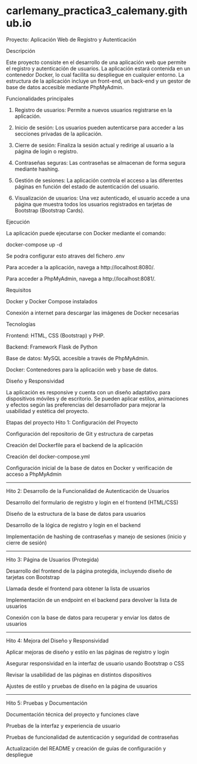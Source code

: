 # carlemany_practica3_calemany.github.io
Proyecto: Aplicación Web de Registro y Autenticación

Descripción

Este proyecto consiste en el desarrollo de una aplicación web que permite el registro y autenticación de usuarios. La aplicación estará contenida en un contenedor Docker, lo cual facilita su despliegue en cualquier entorno. La estructura de la aplicación incluye un front-end, un back-end y un gestor de base de datos accesible mediante PhpMyAdmin.

Funcionalidades principales

1. Registro de usuarios: Permite a nuevos usuarios registrarse en la aplicación.

2. Inicio de sesión: Los usuarios pueden autenticarse para acceder a las secciones privadas de la aplicación.

3. Cierre de sesión: Finaliza la sesión actual y redirige al usuario a la página de login o registro.

4. Contraseñas seguras: Las contraseñas se almacenan de forma segura mediante hashing.

5. Gestión de sesiones: La aplicación controla el acceso a las diferentes páginas en función del estado de autenticación del usuario.

6. Visualización de usuarios: Una vez autenticado, el usuario accede a una página que muestra todos los usuarios registrados en tarjetas de Bootstrap (Bootstrap Cards).

Ejecución

La aplicación puede ejecutarse con Docker mediante el comando:

docker-compose up -d

Se podra configurar esto atraves del fichero .env

Para acceder a la aplicación, navega a http://localhost:8080/.

Para acceder a PhpMyAdmin, navega a http://localhost:8081/.

Requisitos

Docker y Docker Compose instalados

Conexión a internet para descargar las imágenes de Docker necesarias


Tecnologías

Frontend: HTML, CSS (Bootstrap) y PHP.

Backend: Framework Flask de Python

Base de datos: MySQL accesible a través de PhpMyAdmin.

Docker: Contenedores para la aplicación web y base de datos.

Diseño y Responsividad

La aplicación es responsive y cuenta con un diseño adaptativo para dispositivos móviles y de escritorio. Se pueden aplicar estilos, animaciones y efectos según las preferencias del desarrollador para mejorar la usabilidad y estética del proyecto.

Etapas del proyecto
Hito 1: Configuración del Proyecto

Configuración del repositorio de Git y estructura de carpetas

Creación del Dockerfile para el backend de la aplicación

Creación del docker-compose.yml

Configuración inicial de la base de datos en Docker y verificación de acceso a PhpMyAdmin

---

Hito 2: Desarrollo de la Funcionalidad de Autenticación de Usuarios

Desarrollo del formulario de registro y login en el frontend (HTML/CSS)

Diseño de la estructura de la base de datos para usuarios

Desarrollo de la lógica de registro y login en el backend

Implementación de hashing de contraseñas y manejo de sesiones (inicio y cierre de sesión)

---

Hito 3: Página de Usuarios (Protegida)

Desarrollo del frontend de la página protegida, incluyendo diseño de tarjetas con Bootstrap

Llamada desde el frontend para obtener la lista de usuarios

Implementación de un endpoint en el backend para devolver la lista de usuarios

Conexión con la base de datos para recuperar y enviar los datos de usuarios

---

Hito 4: Mejora del Diseño y Responsividad

Aplicar mejoras de diseño y estilo en las páginas de registro y login

Asegurar responsividad en la interfaz de usuario usando Bootstrap o CSS

Revisar la usabilidad de las páginas en distintos dispositivos

Ajustes de estilo y pruebas de diseño en la página de usuarios

---

Hito 5: Pruebas y Documentación

Documentación técnica del proyecto y funciones clave

Pruebas de la interfaz y experiencia de usuario

Pruebas de funcionalidad de autenticación y seguridad de contraseñas

Actualización del README y creación de guías de configuración y despliegue


